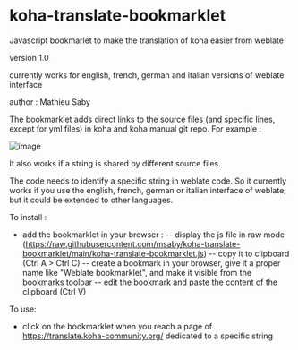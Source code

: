 # koha-translate-bookmarklet

Javascript bookmarlet to make the translation of koha easier from weblate

version 1.0

currently works for english, french, german and italian versions of weblate interface

author : Mathieu Saby

The bookmarklet adds direct links to the source files (and specific lines, except for yml files) in koha and koha manual git repo. For example : 

![image](https://github.com/msaby/koha-translate-bookmarklet/assets/932804/d8c894ca-be55-4e10-9123-f897a763e569)

It also works if a string is shared by different source files.

The code needs to identify a specific string in weblate code. So it currently works if you use the english, french, german or italian interface of weblate, but it could be extended to other languages.

To install : 
- add the bookmarklet in your browser :
-- display the js file in raw mode (https://raw.githubusercontent.com/msaby/koha-translate-bookmarklet/main/koha-translate-bookmarklet.js)
-- copy it to clipboard (Ctrl A > Ctrl C)
-- create a bookmark in your browser, give it a proper name like "Weblate bookmarklet", and make it visible from the bookmarks toolbar
-- edit the bookmark and paste the content of the clipboard (Ctrl V)

To use:
- click on the bookmarklet when you reach a page of https://translate.koha-community.org/ dedicated to a specific string
